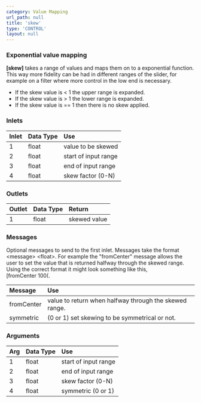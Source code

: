 ```yaml
---
category: Value Mapping
url_path: null
title: 'skew'
type: 'CONTROL'
layout: null
---
```


### Exponential value mapping

**[skew]** takes a range of values and maps them on to a exponential function. This way more fidelity can be had in different ranges of the slider, for example on a filter where more control in the low end is necessary. 

- If the skew value is <  1 the upper range is expanded.
- If the skew value is >  1 the lower range is expanded.
- If the skew value is == 1 then there is no skew applied.

### Inlets

| Inlet | Data Type | Use                  |
|:------|:----------|:---------------------|
| 1     | float     | value to be skewed   |
| 2     | float     | start of input range |
| 3     | float     | end of input range   |
| 4     | float     | skew factor (0-N)    |


### Outlets

| Outlet | Data Type | Return       |
|:-------|:----------|:-------------|
| 1      | float     | skewed value |

### Messages

Optional messages to send to the first inlet. Messages take the format \<message\> \<float\>. For example the "fromCenter" message allows the user to set the value that is returned halfway through the skewed range. Using the correct format it might look something like this,             
[fromCenter 100(.

| Message    | Use                                                    |
|:-----------|:-------------------------------------------------------|
| fromCenter | value to return when halfway through the skewed range. |
| symmetric  | (0 or 1) set skewing to be symmetrical or not.         |

### Arguments

| Arg | Data Type | Use                 |
|:----|:----------|:--------------------|
| 1   | float     | start of input range|
| 2   | float     | end of input range  |
| 3   | float     | skew factor (0-N)   |
| 4   | float     | symmetric (0 or 1)  |
